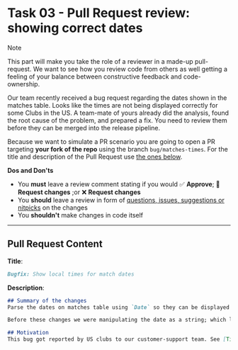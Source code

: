 # Task 03 - Pull Request review: showing correct dates

> [!NOTE]
> This part will make you take the role of a reviewer in a made-up pull-request. We want to see how you review code from others as well getting a feeling of your balance between constructive feedback and code-ownership.

Our team recently received a bug request regarding the dates shown in the matches table. Looks like the times are not being displayed correctly for some Clubs in the US. A team-mate of yours already did the analysis, found the root cause of the problem, and prepared a fix. You need to review them before they can be merged into the release pipeline.

Because we want to simulate a PR scenario you are going to open a PR targeting **your fork of the repo** using the branch `bug/matches-times`. For the title and description of the Pull Request use [the ones below](#pull-request-content).

**Dos and Don'ts**
- You **must** leave a review comment stating if you would ✅ **Approve**; 💬 **Request changes** ;or ❌ **Request changes**
- You **should** leave a review in form of [questions, issues, suggestions or nitpicks](https://conventionalcomments.org/) on the changes
- You **shouldn't** make changes in code itself

--- 

## Pull Request Content
**Title**:
```md
Bugfix: Show local times for match dates
```

**Description**:
```md
## Summary of the changes
Parse the dates on matches table using `Date` so they can be displayed according to browser local-time.

Before these changes we were manipulating the date as a string; which led to incorrect results because the API **always** returns UTC times. This meant the dates/times would be incorrect for anyone visiting from non-UTC timezones (i.e.: most of the world at some point in the year).

## Motivation
This bug got reported by US clubs to our customer-support team. See [Ticket#123](#not-a-real-link) for the original report.
```
